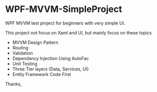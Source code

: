 # WPF-MVVM-SimpleProject
WPF MVVM test project for beginners with very simple UI.

This project not focus on Xaml and UI, but mainly focus on these topics 

+ MVVM Design Pattern
+ Routing
+ Validation
+ Dependancy Injection Using AutoFac
+ Unit Testing
+ Three Tier layers (Data, Services, UI)
+ Entity Framework Code First

Thanks,
